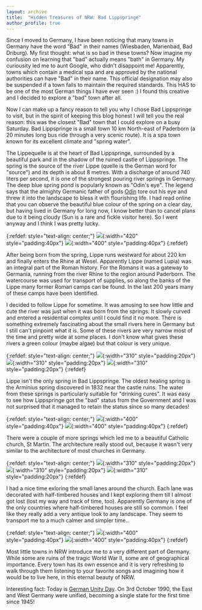 ```yaml
---
layout: archive
title:  "Hidden Treasures of NRW: Bad Lippspringe"
author_profile: true
---
```

Since I moved to Germany, I have been noticing that many towns in Germany have the word "Bad" in their names (Wiesbaden, Marienbad, Bad Driburg). My first thought: what is so bad in these towns? Now imagine my confusion on learning that "bad" actually means "bath" in Germany. My curiousity led me to aunt Google, who didn't disappoint me! Apparently, towns which contain a medical spa and are approved by the national authorities can have "Bad" in their name. This official designation may also be suspended if a town fails to maintain the required standards. This HAS to be one of the most German things I have ever seen :) I found this creative and I decided to explore a "bad" town after all. 

Now I can make up a fancy reason to tell you why I chose Bad Lippspringe to visit, but in the spirit of keeping this blog honest I will tell you the real reason: this was the closest "Bad" town that I could explore on a busy Saturday. Bad Lippspringe is a small town 10 km North-east of Paderborn (a 20 minutes long bus ride through a very scenic route). It is a spa town known for its excellent climate and "spring water".

The Lippequelle is at the heart of Bad Lippspringe, surrounded by a beautiful park and in the shadow of the ruined castle of Lippspringe. The spring is the source of the river Lippe (quelle is the German word for "source") and its depth is about 8 metres. With a discharge of around 740 liters per second, it is one of the strongest pouring river springs in Germany. The deep blue spring pond is popularly known as "Odin's eye". The legend says that the almighty Germanic father of gods [Odin](https://simple.wikipedia.org/wiki/Odin) tore out his eye and threw it into the landscape to bless it with flourishing life. I had read online that you can observe the beautiful blue colour of the spring on a clear day, but having lived in Germany for long now, I know better than to cancel plans due to it being cloudy (Sun is a rare and fickle visitor here). So I went anyway and I think I was pretty lucky.

{:refdef: style="text-align: center;"}
![](/images/Lippee5.jpg){:width="420" style="padding:40px"}
![](/images/Lippee6.jpg){:width="400" style="padding:40px"} 
{:refdef}

After being born from the spring, Lippe runs westward for about 220 km and finally enters the Rhine at Wesel. Apparently Lippe (named Lupia) was an integral part of the Roman history. For the Romans it was a gateway to Germania, running from the river Rhine to the region around Paderborn. The watercourse was used for transport of supplies, so along the banks of the Lippe many former Roman camps can be found. In the last 200 years many of these camps have been identified. 

I decided to follow Lippe for sometime. It was amusing to see how little and cute the river was just when it was born from the springs. It slowly curved and entered a residential complex until I could find it no more. There is something extremely fascinating about the small rivers here in Germany but I still can't pinpoint what it is. Some of these rivers are very narrow most of the time and pretty wide at some places. I don't know what gives these rivers a green colour (maybe algae) but that colour is very unique. 

{:refdef: style="text-align: center;"}
![](/images/Lippee4.jpg){:width="310" style="padding:20px"} 
![](/images/Lippee7.jpg){:width="310" style="padding:20px"} 
![](/images/Lippee8.jpg){:width="310" style="padding:20px"} 
{:refdef} 

Lippe isn't the only spring in Bad Lippspringe. The oldest healing spring is the Arminius spring discovered in 1832 near the castle ruins. The water from these springs is particularly suitable for "drinking cures". It was easy to see how Lippspringe got the "bad" status from the Government and I was not surprised that it managed to retain the status since so many decades!

{:refdef: style="text-align: center;"}
![](/images/Lippee9.jpg){:width="400" style="padding:40px"} 
![](/images/Lippee10.jpg){:width="400" style="padding:40px"} 
{:refdef}

There were a couple of more springs which led me to a beautiful Catholic church, St Martin. The architecture really stood out, because it wasn't very similar to the architecture of most churches in Germany. 
 
{:refdef: style="text-align: center;"}
![](/images/Lippee1.jpg){:width="310" style="padding:20px"} 
![](/images/Lippee2.jpg){:width="310" style="padding:20px"} 
![](/images/Lippee3.jpg){:width="310" style="padding:20px"} 
{:refdef}

I had a nice time exloring the small lanes around the church. Each lane was decorated with half-timbered houses and I kept exploring them till I almost got lost (lost my way and track of time, too). Apparently Germany is one of the only countries where half-timbered houses are still so common. I feel like they really add a very antique look to any landscape. They seem to transport me to a much calmer and simpler time.. 

{:refdef: style="text-align: center;"}
![](/images/Lippee11.jpg){:width="400" style="padding:40px"}
![](/images/Lippee12.jpg){:width="400" style="padding:40px"} 
{:refdef}

Most little towns in NRW introduce me to a very different part of Germany. While some are ruins of the tragic World War II, some are of geographical importance. Every town has its own essence and it is very refreshing to walk through them listening to your favorite songs and imagining how it would be to live here, in this eternal beauty of NRW.

Interesting fact: Today is [German Unity Day](https://en.wikipedia.org/wiki/German_Unity_Day). On 3rd October 1990, the East and West Germany were unified, becoming a single state for the first time since 1945!